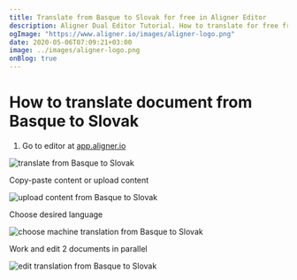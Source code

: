 ```yaml
---
title: Translate from Basque to Slovak for free in Aligner Editor
description: Aligner Dual Editor Tutorial. How to translate for free from Basque to Slovak. Aligner is multilingual document management platform. 
ogImage: "https://www.aligner.io/images/aligner-logo.png"
date: 2020-05-06T07:09:21+03:00
image: ../images/aligner-logo.png
onBlog: true
---
```


# How to translate document from Basque to Slovak

1. Go to editor at [app.aligner.io](https://app.aligner.io "Aligner App web page")

![translate from Basque to Slovak](../aligner-blank-editor.png "translate from Basque to Slovak")

Copy-paste content or upload content

![upload content from Basque to Slovak](../aligner-uploaded-document.png "upload content from Basque to Slovak")

Choose desired language

![choose machine translation from Basque to Slovak](../aligner-language-dropdown.png "choose machine translation from Basque to Slovak")

Work and edit 2 documents in parallel

![edit translation from Basque to Slovak](../aligner-double-sitded-editor.png "edit translation from Basque to Slovak")

